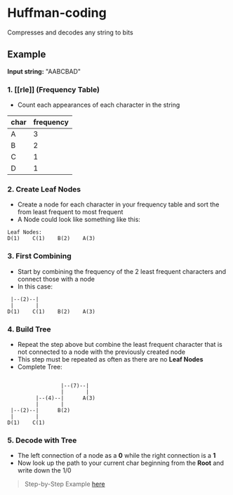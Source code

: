 # Huffman-coding

Compresses and decodes any string to bits

## Example

**Input string:** "AABCBAD"

### 1. [[rle]] (Frequency Table)

- Count each appearances of each character in the string

| **char** | **frequency** |
| -------- | ------------- |
| A        | 3             |
| B        | 2             |
| C        | 1             |
| D        | 1             |

### 2. Create Leaf Nodes

- Create a node for each character in your frequency table and sort the from least frequent to most frequent
- A Node could look like something like this:
```plaintext
Leaf Nodes:
D(1)    C(1)    B(2)    A(3)
```

### 3. First Combining

- Start by combining the frequency of the 2 least frequent characters and connect those with a node
- In this case:
```plaintext
 |--(2)--|
 |       |
D(1)    C(1)    B(2)    A(3)
```

### 4. Build Tree

 - Repeat the step above but combine the least frequent character that is not connected to a node with the previously created node
 - This step must be repeated as often as there are no **Leaf Nodes**
- Complete Tree:

```plaintext

				 |--(7)--| 
                 |	     |
		 |--(4)--|      A(3)
         |       |	
 |--(2)--|      B(2)    
 |       |
D(1)    C(1)    

```

### 5. Decode with Tree

- The left connection of a node as a **0** while the right connection is a **1**
- Now look up the path to your current char beginning from the **Root** and write down the 1/0 


> Step-by-Step Example [here](https://www.youtube.com/watch?v=iEm1NRyEe5c)
